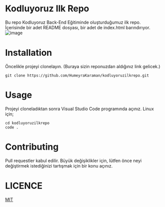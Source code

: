 # Kodluyoruz Ilk Repo
Bu repo Kodluyoruz Back-End Eğitiminde oluşturduğumuz ilk repo. İçerisinde bir adet README dosyası, bir adet de index.html barındırıyor.
![image](https://user-images.githubusercontent.com/101502992/158059096-329039cc-3ce4-484f-a157-fc773878c0cc.png)
# Installation
Öncelikle projeyi clonelayın. (Buraya sizin reponuzdan aldığınız link gelicek.)
```
git clone https://github.com/HumeyraKaraman/kodluyoruzilkrepo.git
```
# Usage
Projeyi cloneladıktan sonra Visual Studio Code programında açınız.
Linux için;
```
cd kodluyoruzilkrepo
code .
```
# Contributing
Pull requestler kabul edilir. Büyük değişiklikler için, lütfen önce neyi değiştirmek istediğinizi tartışmak için bir konu açınız.
# LICENCE
[MIT](https://choosealicense.com/licenses/mit/) 
